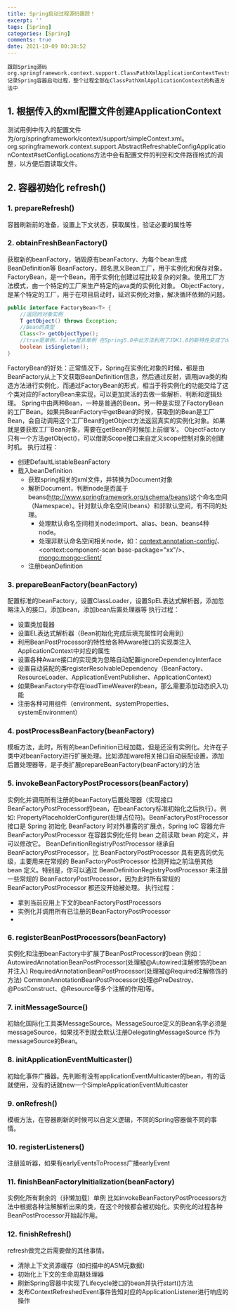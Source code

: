```yaml
---
title: Spring启动过程源码跟踪！
excerpt: ''
tags: [Spring]
categories: [Spring]
comments: true
date: 2021-10-09 00:30:52
---
```



    跟踪Spring源码org.springframework.context.support.ClassPathXmlApplicationContextTests#testSingleConfigLocation记录Spring容器启动过程，整个过程全部在ClassPathXmlApplicationContext的构造方法中
## 1. 根据传入的xml配置文件创建ApplicationContext
测试用例中传入的配置文件为/org/springframework/context/support/simpleContext.xml。org.springframework.context.support.AbstractRefreshableConfigApplicationContext#setConfigLocations方法中会有配置文件的判空和文件路径格式的调整，以方便后面读取文件。
## 2. 容器初始化 refresh()
### 1. prepareRefresh()
容器刷新前的准备，设置上下文状态，获取属性，验证必要的属性等
### 2. obtainFreshBeanFactory()
获取新的beanFactory，销毁原有beanFactory、为每个bean生成BeanDefinition等
BeanFactory，顾名思义Bean工厂，用于实例化和保存对象。
FactoryBean，是一个Bean，用于实例化创建过程比较复杂的对象。使用工厂方法模式，由一个特定的工厂来生产特定的java类的实例化对象。
ObjectFactory，是某个特定的工厂，用于在项目启动时，延迟实例化对象，解决循环依赖的问题。
```java
public interface FactoryBean<T> { 
    //返回的对象实例 
    T getObject() throws Exception; 
    //Bean的类型 
    Class<?> getObjectType(); 
    //true是单例，false是非单例 在Spring5.0中此方法利用了JDK1.8的新特性变成了default方法，返回true 
    boolean isSingleton(); 
}
```

FactoryBean的好处：正常情况下，Spring在实例化对象的时候，都是由BeanFactory从上下文获取BeanDefinition信息，然后通过反射，调用java类的构造方法进行实例化，而通过FactoryBean的形式，相当于将实例化的功能交给了这个类对应的FactoryBean来实现，可以更加灵活的去做一些解析、判断和逻辑处理。
Spring中由两种Bean，一种是普通的Bean，另一种是实现了FactoryBean的工厂Bean。如果共BeanFactory中getBean的时候，获取到的Bean是工厂Bean，会自动调用这个工厂Bean的getObject方法返回真实的实例化对象。如果就是要获取工厂Bean对象，需要在getBean的时候加上前缀'&'。
ObjectFactory只有一个方法getObject()，可以借助Scope接口来自定义scope控制对象的创建时机。
执行过程：
  - 创建DefaultListableBeanFactory
  - 载入beanDefinition
    - 获取spring相关的xml文件，并转换为Document对象
    - 解析Document，判断node是否属于beans(http://www.springframework.org/schema/beans)这个命名空间（Namespace）。针对默认命名空间(beans）和非默认空间，有不同的处理。
        - 处理默认命名空间相关node:import、alias、bean、beans4种node。
        - 处理非默认命名空间相关node，如：<context:annotation-config/>、<context:component-scan base-package="xx"/>、<mongo:mongo-client/>
    - 注册beanDefinition
### 3. prepareBeanFactory(beanFactory)
配置标准的beanFactory，设置ClassLoader，设置SpEL表达式解析器，添加忽略注入的接口，添加bean，添加bean后置处理器等
执行过程：
  - 设置类加载器
  - 设置EL表达式解析器（Bean初始化完成后填充属性时会用到）
  - 利用BeanPostProcessor的特性给各种Aware接口的实现类注入ApplicationContext中对应的属性
  - 设置各种Aware接口的实现类为忽略自动配置ignoreDependencyInterface
  - 设置自动装配的类registerResolvableDependency（BeanFactory、ResourceLoader、ApplicationEventPublisher、ApplicationContext）
  - 如果BeanFactory中存在loadTimeWeaver的bean，那么需要添加动态织入功能
  - 注册各种可用组件（environment、systemProperties、systemEnvironment）
### 4. postProcessBeanFactory(beanFactory)
模板方法，此时，所有的beanDefinition已经加载，但是还没有实例化。允许在子类中对beanFactory进行扩展处理。比如添加ware相关接口自动装配设置，添加后置处理器等，是子类扩展prepareBeanFactory(beanFactory)的方法
### 5. invokeBeanFactoryPostProcessors(beanFactory)
实例化并调用所有注册的beanFactory后置处理器（实现接口BeanFactoryPostProcessor的bean，在beanFactory标准初始化之后执行）。例如: PropertyPlaceholderConfigurer(处理占位符)。BeanFactoryPostProcessor 接口是 Spring 初始化 BeanFactory 时对外暴露的扩展点，Spring IoC 容器允许 BeanFactoryPostProcessor 在容器实例化任何 bean 之前读取 bean 的定义，并可以修改它。
BeanDefinitionRegistryPostProcessor 继承自 BeanFactoryPostProcessor，比 BeanFactoryPostProcessor 具有更高的优先级，主要用来在常规的 BeanFactoryPostProcessor 检测开始之前注册其他 bean 定义。特别是，你可以通过 BeanDefinitionRegistryPostProcessor 来注册一些常规的 BeanFactoryPostProcessor，因为此时所有常规的 BeanFactoryPostProcessor 都还没开始被处理。
执行过程：
  - 拿到当前应用上下文的beanFactoryPostProcessors
  - 实例化并调用所有已注册的BeanFactoryPostProcessor
  - 
### 6. registerBeanPostProcessors(beanFactory)
实例化和注册beanFactory中扩展了BeanPostProcessor的bean
例如：
 AutowiredAnnotationBeanPostProcessor(处理被@Autowired注解修饰的bean并注入)
 RequiredAnnotationBeanPostProcessor(处理被@Required注解修饰的方法)
 CommonAnnotationBeanPostProcessor(处理@PreDestroy、@PostConstruct、@Resource等多个注解的作用)等。
### 7. initMessageSource()
初始化国际化工具类MessageSource。MessageSource定义的Bean名字必须是 messageSource，如果找不到就会默认注册DelegatingMessageSource 作为messageSource的Bean。
### 8. initApplicationEventMulticaster()
初始化事件广播器。先判断有没有applicationEventMulticaster的bean，有的话就使用，没有的话就new一个SimpleApplicationEventMulticaster
### 9. onRefresh()
模板方法，在容器刷新的时候可以自定义逻辑，不同的Spring容器做不同的事情。
### 10. registerListeners()
注册监听器，如果有earlyEventsToProcess广播earlyEvent
### 11. finishBeanFactoryInitialization(beanFactory)
实例化所有剩余的（非懒加载）单例
比如invokeBeanFactoryPostProcessors方法中根据各种注解解析出来的类，在这个时候都会被初始化。实例化的过程各种BeanPostProcessor开始起作用。
### 12. finishRefresh()
refresh做完之后需要做的其他事情。
  - 清除上下文资源缓存（如扫描中的ASM元数据）
  - 初始化上下文的生命周期处理器
  - 刷新Spring容器中实现了Lifecycle接口的bean并执行start()方法
  - 发布ContextRefreshedEvent事件告知对应的ApplicationListener进行响应的操作
